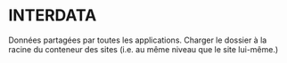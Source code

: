 # INTERDATA

Données partagées par toutes les applications. Charger le dossier à la racine du conteneur des sites (i.e. au même niveau que le site lui-même.)